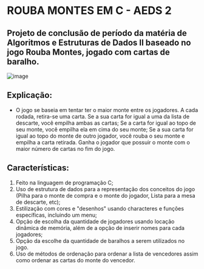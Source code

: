 # ROUBA MONTES EM C - AEDS 2

## Projeto de conclusão de período da matéria de Algoritmos e Estruturas de Dados II baseado no jogo Rouba Montes, jogado com cartas de baralho.

![image](https://github.com/Jonathas78/Roubas-Montes-AEDS-2/assets/154541233/c61d87fa-97ef-4521-8071-f57b7a03f518)

## Explicação:
  - O jogo se baseia em tentar ter o maior monte entre os jogadores. A cada rodada, retira-se uma carta. Se a sua carta for igual a uma da lista de descarte, você empilha ambas as cartas; Se a carta for igual ao topo de seu monte, você empilha ela em cima do seu monte; Se a sua carta for igual ao topo do monte de outro jogador, você rouba o seu monte e empilha a carta retirada. Ganha o jogador que possuir o monte com o maior número de cartas no fim do jogo.

## Características:
  1. Feito na linguagem de programação C;
  2. Uso de estrutura de dados para a representação dos conceitos do jogo (Pilha para o monte de compra e o monte do jogador, Lista para a mesa de descarte, etc);
  3. Estilização com cores e "desenhos" usando characteres e funções específicas, incluindo um menu;
  4. Opção de escolha da quantidade de jogadores usando locação dinâmica de memória, além de a opção de inserir nomes para cada jogadores;
  5. Opção da escolhe da quantidade de baralhos a serem utilizados no jogo.
  6. Uso de métodos de ordenação para ordenar a lista de vencedores assim como ordenar as cartas do monte do vencedor.



